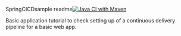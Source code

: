 SpringCICDsample readme[![Java CI with Maven](https://github.com/sam-malhotr4/SpringCICDsample/actions/workflows/maven.yml/badge.svg)](https://github.com/sam-malhotr4/SpringCICDsample/actions/workflows/maven.yml)

Basic application tutorial to check setting up of a continuous delivery pipeline for a basic web app.
